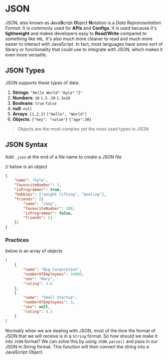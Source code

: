 # JSON

JSON, also known as **J**ava**S**cript **O**bject **N**otation is a *Data Reprensentation Format*. It is commonly used for **APIs** and **Configs**. It is used because it's **lightweight** and makes developers easy to **Read/Write** compared to something like `XML`. It's also much more cleaner to read and much more easier to interact with JavaScript. In fact, most languages have some sort of library or functionality that could use to integrate with JSON, which makes it even more versatile.

## JSON Types

JSON supports these types of data:

1. **Strings**: `"Hello World"` `"Kyle"` `"I"`
2. **Numbers**: `10` `1.5` `-20` `1.3e10`
3. **Booleans**: `true` `false`
4. **null**: `null`
5. **Arrays**: `[1,2,3]` `["Hello", "World"]`
6. **Objects**: `{"key": "value"}` `{"age":30}`

> Objects are the most complex yet the most used types in JSON

## JSON Syntax

Add `.json` at the end of a file name to create a JSON file

// below is an object

```json
{
    "name": "kyle",
    "favouriteNumber": 3,
    "isProgrammer": true,
    "hobbies": ["weight lifting", "bowling"],
    "friends": [{
        "name": "Joey",
        "favouriteNumber": 100,
        "isProgrammer": false,
        "friends": []
    }]
}
```

### Practices

below is an array of objects

```json
[
    {
        "name": "Big Corporation",
        "numberOfEmployees": 10000,
        "ceo": "Mary",
        "rating": 3.6
    },
    {
        "name": "Small Startup",
        "numberOfEmployees": 3,
        "ceo": null,
        "rating": 4.3
    }
]
```

Normally when we are dealing with JSON, most of the time the format of JSON that we will receive is in a `String` format. So how should we make it into `JSON` format? We can solve this by using `JSON.parse()` and pass in our JSON in String format. This function will then convert the string into a JavaScript Object.
